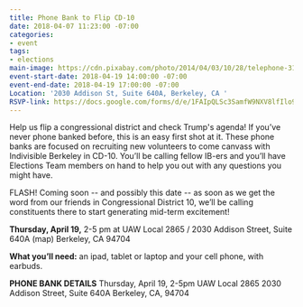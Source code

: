 ```yaml
---
title: Phone Bank to Flip CD-10
date: 2018-04-07 11:23:00 -07:00
categories:
- event
tags:
- elections
main-image: https://cdn.pixabay.com/photo/2014/04/03/10/28/telephone-310544_960_720.png
event-start-date: 2018-04-19 14:00:00 -07:00
event-end-date: 2018-04-19 17:00:00 -07:00
Location: '2030 Addison St, Suite 640A, Berkeley, CA '
RSVP-link: https://docs.google.com/forms/d/e/1FAIpQLSc3SamfW9NXV8lfIlo9JKAIpRaasqX-9bPUExm9Al-XzwZ96g/viewform
---
```


Help us flip a congressional district and check Trump's agenda!
If you’ve never phone banked before, this is an easy first shot at it. These phone banks are focused on recruiting new volunteers to come canvass with Indivisible Berkeley in CD-10. You’ll be calling fellow IB-ers and you’ll have Elections Team members on hand to help you out with any questions you might have.

FLASH!  Coming soon -- and possibly this date -- as soon as we get the word from our friends in Congressional District 10, we’ll be calling constituents there to start generating mid-term excitement!

**Thursday, April 19,** 2-5 pm at UAW Local 2865 / 2030 Addison Street, Suite 640A (map) Berkeley, CA 94704

**What you’ll need:** an ipad, tablet or laptop and your cell phone, with earbuds.

**PHONE BANK DETAILS**
Thursday, April 19, 2-5pm
UAW Local 2865
2030 Addison Street, Suite 640A
Berkeley, CA, 94704
